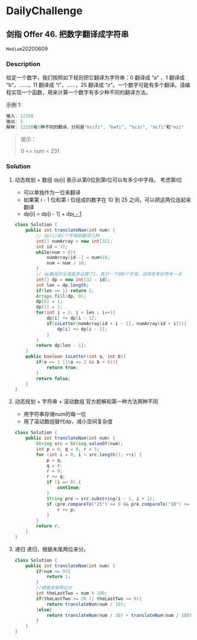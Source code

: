 # DailyChallenge

## 剑指 Offer 46. 把数字翻译成字符串

`Medium`20200609

### Description

给定一个数字，我们按照如下规则把它翻译为字符串：0 翻译成 “a” ，1 翻译成 “b”，……，11 翻译成 “l”，……，25 翻译成 “z”。一个数字可能有多个翻译。请编程实现一个函数，用来计算一个数字有多少种不同的翻译方法。

示例 1:

```matlab
输入: 12258
输出: 5
解释: 12258有5种不同的翻译，分别是"bccfi", "bwfi", "bczi", "mcfi"和"mzi"
```

> 提示：
>
> 0 <= num < 231

### Solution

1. 动态规划 + 数组
    dp[i] 表示从第0位到第i位可以有多少中字母。
    考虑第i位
   - 可以单独作为一位来翻译
   - 如果第 i - 1 位和第 i 位组成的数字在 10 到 25 之间，可以把这两位连起来翻译
   - dp[i] = dp[i - 1] + dp[i - 1](符合条件2的情况下)

    ```java
    class Solution {
        public int translateNum(int num) {
            // dp[i]前i个字母能翻译几种
            int[] numArray = new int[32];
            int id = 31;
            while(num > 0){
                numArray[id--] = num%10;
                num = num / 10;
            }
            // dp数组的长度我多设置了1，表示一下前0个字母，这样思考好思考一点
            int[] dp = new int[32 - id];
            int len = dp.length;
            if(len == 1) return 1;
            Arrays.fill(dp, 0);
            dp[0] = 1;
            dp[1] = 1;
            for(int i = 2; i < len ; i++){
                dp[i] += dp[i - 1];
                if(isLetter(numArray[id + i - 1], numArray[id + i])){
                    dp[i] += dp[i - 2];
                }
            }
            return dp[len - 1];
        }
        public boolean isLetter(int a, int b){
            if(a == 1 ||(a == 2 && b < 6)){
                return true;
            }
            return false;
        }
    }
    ```

2. 动态规划 + 字符串 + 滚动数组
   官方题解和第一种方法两种不同
   - 用字符串存储num的每一位
   - 用了滚动数组替代dp，减小空间复杂度

    ```java
    class Solution {
        public int translateNum(int num) {
            String src = String.valueOf(num);
            int p = 0, q = 0, r = 1;
            for (int i = 0; i < src.length(); ++i) {
                p = q;
                q = r;
                r = 0;
                r += q;
                if (i == 0) {
                    continue;
                }
                String pre = src.substring(i - 1, i + 1);
                if (pre.compareTo("25") <= 0 && pre.compareTo("10") >= 0) {
                    r += p;
                }
            }
            return r;
        }
    }
    ```

3. 递归
    递归，根据末尾两位来分。

    ```java
    class Solution {
        public int translateNum(int num) {
            if(num <= 9){
                return 1;
            }
            //根据末尾两位分
            int theLastTwo = num % 100;
            if(theLastTwo >= 26 || theLastTwo <= 9){
                return translateNum(num / 10);
            }else{
                return translateNum(num / 10) + translateNum(num / 100);
            }
        }
    }
    ```
